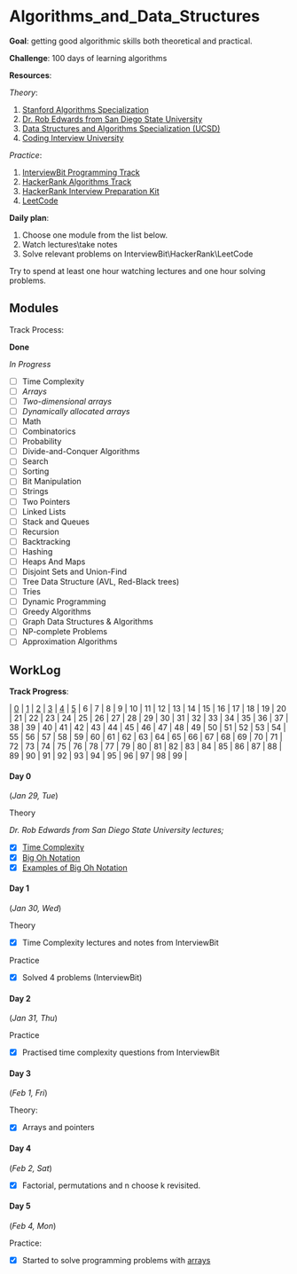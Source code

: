 # Algorithms_and_Data_Structures
**Goal**: getting good algorithmic skills both theoretical and practical.

**Challenge**: 100 days of learning algorithms

**Resources**:

*Theory*:
1. [Stanford Algorithms Specialization](https://www.coursera.org/specializations/algorithms)
2. [Dr. Rob Edwards from San Diego State University](https://www.youtube.com/watch?v=zgCnMvvw6Oo&list=PLpPXw4zFa0uKKhaSz87IowJnOTzh9tiBk)
3. [Data Structures and Algorithms Specialization (UCSD)](https://www.coursera.org/specializations/data-structures-algorithms?)
4. [Coding Interview University](https://github.com/jrenjenka/coding-interview-university)

*Practice*:
1. [InterviewBit Programming Track](https://www.interviewbit.com/courses/programming/)
2. [HackerRank Algorithms Track](https://www.hackerrank.com/domains/algorithms)
3. [HackerRank Interview Preparation Kit](https://www.hackerrank.com/interview/interview-preparation-kit)
4. [LeetCode](https://leetcode.com/problemset/algorithms/)

**Daily plan**:
1. Choose one module from the list below.
2. Watch lectures\take notes
3. Solve relevant problems on InterviewBit\HackerRank\LeetCode

Try to spend at least one hour watching lectures and one hour solving problems.

## Modules
Track Process:

**Done**

*In Progress*

- [ ] Time Complexity
- [ ] *Arrays*
- [ ] *Two-dimensional arrays*
- [ ] *Dynamically allocated arrays*
- [ ] Math
- [ ] Combinatorics
- [ ] Probability
- [ ] Divide-and-Conquer Algorithms
- [ ] Search
- [ ] Sorting
- [ ] Bit Manipulation
- [ ] Strings
- [ ] Two Pointers
- [ ] Linked Lists
- [ ] Stack and Queues
- [ ] Recursion
- [ ] Backtracking
- [ ] Hashing
- [ ] Heaps And Maps
- [ ] Disjoint Sets and Union-Find
- [ ] Tree Data Structure (AVL, Red-Black trees)
- [ ] Tries
- [ ] Dynamic Programming
- [ ] Greedy Algorithms
- [ ] Graph Data Structures & Algorithms
- [ ] NP-complete Problems
- [ ] Approximation Algorithms

## WorkLog
**Track Progress**:

| [0](#day-0) | [1](#day-1) | [2](#day-2) | [3](#day-3) | [4](#day-4) | [5](#day-5) | 6 | 7 | 8 | 9 | 10 | 11 | 12 | 13 | 14 | 15 | 16 | 17 | 18 | 19 | 20 | 21 | 22 | 23 | 24 | 25 | 26 | 27 | 28 | 29 | 30 | 31 | 32 | 33 | 34 | 35 | 36 | 37 | 38 | 39 | 40 | 41 | 42 | 43 | 44 | 45 | 46 | 47 | 48 | 49 | 50 | 51 | 52 | 53 | 54 | 55 | 56 | 57 | 58 | 59 | 60 | 61 | 62 | 63 | 64 | 65 | 66 | 67 | 68 | 69 | 70 | 71 | 72 | 73 | 74 | 75 | 76 | 78 | 77 | 79 | 80 | 81 | 82 | 83 | 84 | 85 | 86 | 87 | 88 | 89 | 90 | 91 | 92 | 93 | 94 | 95 | 96 | 97 | 98 | 99 |

#### Day 0
(*Jan 29, Tue*)

Theory

*Dr. Rob Edwards from San Diego State University lectures;*
- [x] [Time Complexity](https://youtu.be/IgeJmTKQlKs?list=PLpPXw4zFa0uKKhaSz87IowJnOTzh9tiBk)
- [x] [Big Oh Notation](https://youtu.be/vsgrJrphEHo?list=PLpPXw4zFa0uKKhaSz87IowJnOTzh9tiBk)
- [x] [Examples of Big Oh Notation](https://youtu.be/66ovUEE0bQI?list=PLpPXw4zFa0uKKhaSz87IowJnOTzh9tiBk)

#### Day 1
(*Jan 30, Wed*)

Theory
- [x] Time Complexity lectures and notes from InterviewBit

Practice
- [x] Solved 4 problems (InterviewBit)

#### Day 2
(*Jan 31, Thu*)

Practice
- [x] Practised time complexity questions from InterviewBit

#### Day 3
(*Feb 1, Fri*)

Theory:
- [x] Arrays and pointers

#### Day 4
(*Feb 2, Sat*)

- [x] Factorial, permutations and n choose k revisited.

#### Day 5
(*Feb 4, Mon*)

Practice:
- [x] Started to solve programming problems with [arrays](https://github.com/jrenjenka/100DaysOfAlgorithms/tree/master/arrays)
